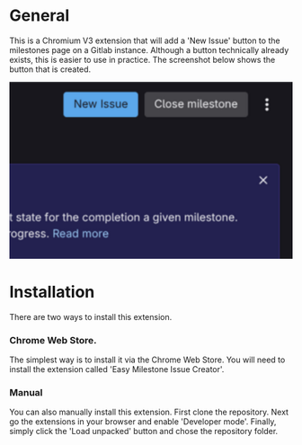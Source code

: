 # General

This is a Chromium V3 extension that will add a 'New Issue' button to the milestones page on a Gitlab instance.
Although a button technically already exists, this is easier to use in practice.
The screenshot below shows the button that is created.

![New Issue button on the milestones page](./extension_screenshot.png)

# Installation

There are two ways to install this extension.

### Chrome Web Store.

The simplest way is to install it via the Chrome Web Store.
You will need to install the extension called 'Easy Milestone Issue Creator'.

### Manual

You can also manually install this extension.
First clone the repository.
Next go the extensions in your browser and enable 'Developer mode'.
Finally, simply click the 'Load unpacked' button and chose the repository folder.
